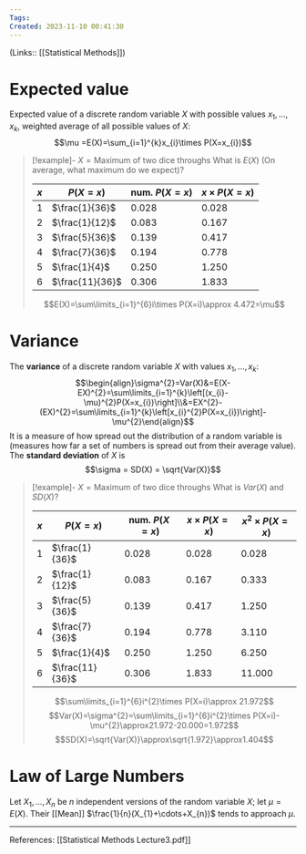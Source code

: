 ```yaml
---
Tags: 
Created: 2023-11-10 00:41:30
---
```

(Links:: [[Statistical Methods]])
# Expected value
Expected value of a discrete random variable $X$ with possible values $x_{1},...,x_{k}$, weighted average of all possible values of $X$: $$\mu =E(X)=\sum_{i=1}^{k}x_{i}\times P(X=x_{i})$$

> [!example]- $X = \text{Maximum of two dice throughs}$
> What is $E(X)$ (On average, what maximum do we expect)?
> 
> | $x$ | $P(X=x)$        | num. $P(X=x)$ | $x\times P(X=x)$ |
> | --- | --------------- | ------------- | ---------------- |
> | $1$ | $\frac{1}{36}$  | $0.028$       | $0.028$          |
> | $2$ | $\frac{1}{12}$  | $0.083$       | $0.167$          |
> | $3$ | $\frac{5}{36}$  | $0.139$       | $0.417$          |
> | $4$ | $\frac{7}{36}$  | $0.194$       | $0.778$          |
> | $5$ | $\frac{1}{4}$   | $0.250$       | $1.250$          |
> | $6$ | $\frac{11}{36}$ | $0.306$       | $1.833$          |
>
> $$E(X)=\sum\limits_{i=1}^{6}i\times P(X=i)\approx 4.472=\mu$$

# Variance
The **variance** of a discrete random variable $X$ with values $x_{1},..., x_{k}$: $$\begin{align}\sigma^{2}=Var(X)&=E(X-EX)^{2}=\sum\limits_{i=1}^{k}\left[(x_{i}-\mu)^{2}P(X=x_{i})\right]\\&=EX^{2}-(EX)^{2}=\sum\limits_{i=1}^{k}\left[x_{i}^{2}P(X=x_{i})\right]-\mu^{2}\end{align}$$
It is a measure of how spread out the distribution of a random variable is (measures how far a set of numbers is spread out from their average value).
The **standard deviation** of $X$ is $$\sigma = SD(X) = \sqrt{Var(X)}$$

> [!example]- $X = \text{Maximum of two dice throughs}$
> What is $Var(X)$ and $SD(X)$?
> 
> | $x$ | $P(X=x)$        | num. $P(X=x)$ | $x\times P(X=x)$ | $x^{2}\times P(X=x)$ |
> | --- | --------------- | ------------- | ---------------- | ---- |
> | $1$ | $\frac{1}{36}$  | $0.028$       | $0.028$          | $0.028$ |
> | $2$ | $\frac{1}{12}$  | $0.083$       | $0.167$          | $0.333$ | 
> | $3$ | $\frac{5}{36}$  | $0.139$       | $0.417$          | $1.250$ |
> | $4$ | $\frac{7}{36}$  | $0.194$       | $0.778$          | $3.110$ |
> | $5$ | $\frac{1}{4}$   | $0.250$       | $1.250$          | $6.250$ |
> | $6$ | $\frac{11}{36}$ | $0.306$       | $1.833$          | $11.000$ |
>
> $$\sum\limits_{i=1}^{6}i^{2}\times P(X=i)\approx 21.972$$
> $$Var(X)=\sigma^{2}=\sum\limits_{i=1}^{6}i^{2}\times P(X=i)-\mu^{2}\approx21.972-20.000=1.972$$ 
> $$SD(X)=\sqrt{Var(X)}\approx\sqrt{1.972}\approx1.404$$

# Law of Large Numbers
Let $X_{1},...,X_{n}$ be $n$ independent versions of the random variable $X$; let $\mu=E(X)$. Their [[Mean]] $\frac{1}{n}(X_{1}+\cdots+X_{n})$ tends to approach $\mu$.

___
References: [[Statistical Methods Lecture3.pdf]]